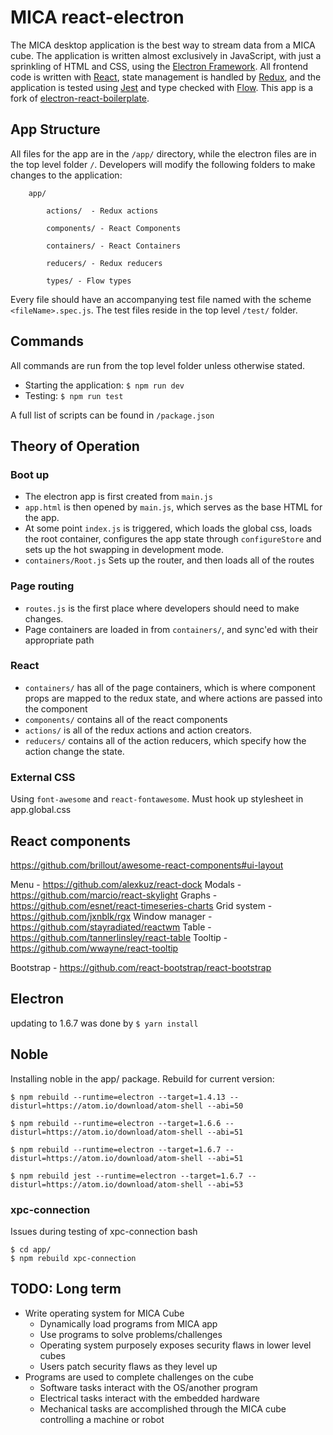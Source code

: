 # MICA react-electron

The MICA desktop application is the best way to stream data from a MICA cube. The application is written almost exclusively in JavaScript, with just a sprinkling of HTML and CSS, using the [Electron Framework](https://electron.atom.io/). All frontend code is written with [React](https://facebook.github.io/react/), state management is handled by [Redux](http://redux.js.org/), and the application is tested using [Jest](https://facebook.github.io/jest/) and type checked with [Flow](https://flow.org/). This app is a fork of [electron-react-boilerplate](https://github.com/chentsulin/electron-react-boilerplate).

## App Structure

All files for the app are in the `/app/` directory, while the electron files are in the top level folder `/`. Developers will modify the following folders to make changes to the application:

```
	app/

		actions/  - Redux actions

		components/ - React Components

		containers/ - React Containers

		reducers/ - Redux reducers

		types/ - Flow types

```

Every file should have an accompanying test file named with the scheme `<fileName>.spec.js`. The test files reside in the top level `/test/` folder. 

## Commands
All commands are run from the top level folder unless otherwise stated. 

* Starting the application: `$ npm run dev`
* Testing: `$ npm run test`

A full list of scripts can be found in `/package.json`

## Theory of Operation

### Boot up

 * The electron app is first created from `main.js`
 * `app.html` is then opened by `main.js`, which serves as the base HTML for the app.
 * At some point `index.js` is triggered, which loads the global css, loads the root container, configures the app state through `configureStore` and sets up the hot swapping in development mode. 
 * `containers/Root.js` Sets up the router, and then loads all of the routes

 ### Page routing

 * `routes.js` is the first place where developers should need to make changes.
 * Page containers are loaded in from `containers/`, and sync'ed with their appropriate path

 ### React 
 
 * `containers/` has all of the page containers, which is where component props are mapped to the redux state, and where actions are passed into the component 
 * `components/` contains all of the react components
 * `actions/` is all of the redux actions and action creators. 
 * `reducers/` contains all of the action reducers, which specify how the action change the state. 

 ### External CSS
Using `font-awesome` and `react-fontawesome`. Must hook up stylesheet in app.global.css

## React components
https://github.com/brillout/awesome-react-components#ui-layout

Menu - https://github.com/alexkuz/react-dock 
Modals - https://github.com/marcio/react-skylight
Graphs - https://github.com/esnet/react-timeseries-charts
Grid system - https://github.com/jxnblk/rgx
Window manager - https://github.com/stayradiated/reactwm
Table - https://github.com/tannerlinsley/react-table
Tooltip - https://github.com/wwayne/react-tooltip

Bootstrap - https://github.com/react-bootstrap/react-bootstrap


## Electron
updating to 1.6.7 was done by
`$ yarn install`

## Noble
Installing noble in the app/ package. Rebuild for current version: 

`$ npm rebuild --runtime=electron --target=1.4.13 --disturl=https://atom.io/download/atom-shell --abi=50`

`$ npm rebuild --runtime=electron --target=1.6.6 --disturl=https://atom.io/download/atom-shell --abi=51`

`$ npm rebuild --runtime=electron --target=1.6.7 --disturl=https://atom.io/download/atom-shell --abi=51`

`$ npm rebuild jest --runtime=electron --target=1.6.7 --disturl=https://atom.io/download/atom-shell --abi=53`


### xpc-connection
 Issues during testing of xpc-connection
 bash
 ```
 $ cd app/
 $ npm rebuild xpc-connection
 ```

## TODO: Long term
* Write operating system for MICA Cube
	* Dynamically load programs from MICA app
	* Use programs to solve problems/challenges
	* Operating system purposely exposes security flaws in lower level cubes
	* Users patch security flaws as they level up
* Programs are used to complete challenges on the cube	
	* Software tasks interact with the OS/another program
	* Electrical tasks interact with the embedded hardware
	* Mechanical tasks are accomplished through the MICA cube controlling a machine or robot
